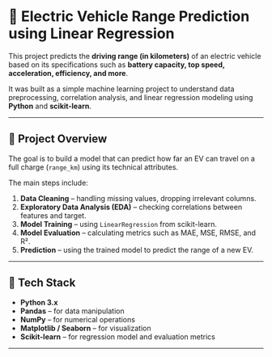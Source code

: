 # 🔋 Electric Vehicle Range Prediction using Linear Regression  

This project predicts the **driving range (in kilometers)** of an electric vehicle based on its specifications such as **battery capacity, top speed, acceleration, efficiency, and more**.  

It was built as a simple machine learning project to understand data preprocessing, correlation analysis, and linear regression modeling using **Python** and **scikit-learn**.

---

## 📘 Project Overview  

The goal is to build a model that can predict how far an EV can travel on a full charge (`range_km`) using its technical attributes.  

The main steps include:  
1. **Data Cleaning** – handling missing values, dropping irrelevant columns.  
2. **Exploratory Data Analysis (EDA)** – checking correlations between features and target.  
3. **Model Training** – using `LinearRegression` from scikit-learn.  
4. **Model Evaluation** – calculating metrics such as MAE, MSE, RMSE, and R².  
5. **Prediction** – using the trained model to predict the range of a new EV.

---

## 🧰 Tech Stack  

- **Python 3.x**  
- **Pandas** – for data manipulation  
- **NumPy** – for numerical operations  
- **Matplotlib / Seaborn** – for visualization  
- **Scikit-learn** – for regression model and evaluation metrics  

---
